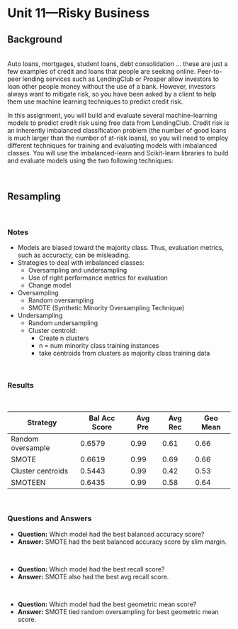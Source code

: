 # Unit 11—Risky Business

## Background
<br>
Auto loans, mortgages, student loans, debt consolidation ... these are just a few examples of credit and loans that people are seeking online. Peer-to-peer lending services such as LendingClub or Prosper allow investors to loan other people money without the use of a bank. However, investors always want to mitigate risk, so you have been asked by a client to help them use machine learning techniques to predict credit risk.

In this assignment, you will build and evaluate several machine-learning models to predict credit risk using free data from LendingClub. Credit risk is an inherently imbalanced classification problem (the number of good loans is much larger than the number of at-risk loans), so you will need to employ different techniques for training and evaluating models with imbalanced classes. You will use the imbalanced-learn and Scikit-learn libraries to build and evaluate models using the two following techniques:

<br>

## Resampling

<br>

### Notes
* Models are biased toward the majority class. Thus, evaluation metrics, such as accuracty, can be misleading.
* Strategies to deal with imbalanced classes:
    * Oversampling and undersampling
    * Use of right performance metrics for evaluation
    * Change model
* Oversampling
    * Random oversampling
    * SMOTE (Synthetic Minority Oversampling Technique)
* Undersampling
    * Random undersampling
    * Cluster centroid: 
        * Create n clusters 
        * n = num minority class training instances
        * take centroids from clusters as majority class training data

<br>

### Results

<br>

| Strategy              | Bal Acc Score | Avg Pre   | Avg Rec   | Geo Mean  |
| --------------------- | ------------- | --------- | --------- | --------- |
| Random oversample     | 0.6579        | 0.99      | 0.61      | 0.66      |
| SMOTE                 | 0.6619        | 0.99      | 0.69      | 0.66      |
| Cluster centroids     | 0.5443        | 0.99      | 0.42      | 0.53      |
| SMOTEEN               | 0.6435        | 0.99      | 0.58      | 0.64      |

<br>

### Questions and Answers

* <strong>Question:</strong> Which model had the best balanced accuracy score?
* <strong>Answer:</strong> SMOTE had the best balanced accuracy score by slim margin.

<br>

* <strong>Question:</strong> Which model had the best recall score?
* <strong>Answer:</strong> SMOTE also had the best avg recall score.

<br>

* <strong>Question:</strong> Which model had the best geometric mean score?
* <strong>Answer:</strong> SMOTE tied random oversampling for best geometric mean score.

<br>